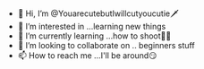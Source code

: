 - 👋 Hi, I’m @YouarecutebutIwillcutyoucutie🗡️
- 👀 I’m interested in ...learning new things
- 🌱 I’m currently learning ...how to shoot🔫🔫
- 💞️ I’m looking to collaborate on .. beginners stuff
- 📫 How to reach me ...I'll be around😏

<!---
YouarecutebutIwillcutyoucutie/YouarecutebutIwillcutyoucutie is a ✨ special ✨ repository because its `README.md` (this file) appears on your GitHub profile.
You can click the Preview link to take a look at your changes.
--->
